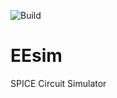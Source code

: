 ![Build](https://github.com/danchitnis/EEsim/workflows/Build/badge.svg)

# EEsim

SPICE Circuit Simulator
